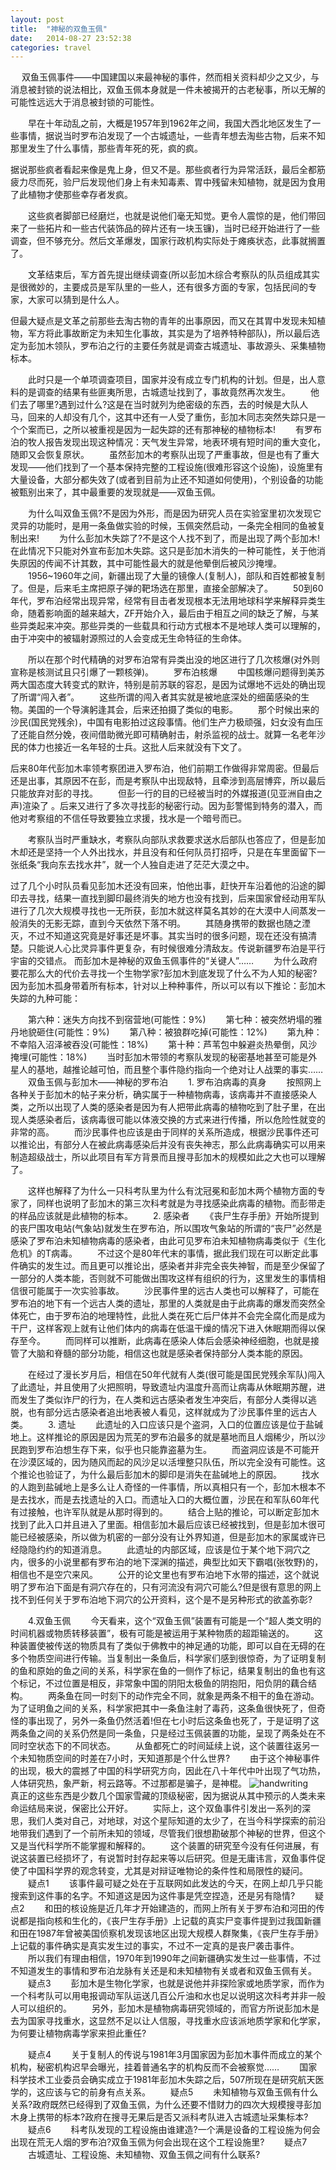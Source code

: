 ```yaml
---
layout: post
title:  "神秘的双鱼玉佩"
date:   2014-08-27 23:52:38
categories: travel
---
```


　  双鱼玉佩事件——中国建国以来最神秘的事件，然而相关资料却少之又少，与消息被封锁的说法相比，双鱼玉佩本身就是一件未被揭开的古老秘事，所以无解的可能性远远大于消息被封锁的可能性。

　　早在十年动乱之前，大概是1957年到1962年之间，我国大西北地区发生了一些事情，据说当时罗布泊发现了一个古城遗址，一些青年想去淘些古物，后来不知那里发生了什么事情，那些青年死的死，疯的疯。


据说那些疯者看起来像是鬼上身，但又不是。那些疯者行为异常活跃，最后全都筋疲力尽而死，验尸后发现他们身上有未知毒素、胃中残留未知植物，就是因为食用了此植物才使那些幸存者发疯。

　　这些疯者脚部已经磨烂，也就是说他们毫无知觉。更令人震惊的是，他们带回来了一些拓片和一些古代装饰品的碎片还有一块玉镰)，当时已经开始进行了一些调查，但不够充分。然后文革爆发，国家行政机构实际处于瘫痪状态，此事就搁置了。

　　文革结束后，军方首先提出继续调查(所以彭加木综合考察队的队员组成其实是很微妙的，主要成员是军队里的一些人，还有很多方面的专家，包括民间的专家，大家可以猜到是什么人。
    
但最大疑点是文革之前那些去淘古物的青年的出事原因，而又在其胃中发现未知植物，军方将此事故断定为未知生化事故，其实是为了培养特种部队)，所以最后选定为彭加木领队，罗布泊之行的主要任务就是调查古城遗址、事故源头、采集植物标本。

　　此时只是一个单项调查项目，国家并没有成立专门机构的计划。但是，出人意料的是调查的结果有些匪夷所思，古城遗址找到了，事故竟然再次发生。
　　他们去了哪里?遇到过什么?这是在当时就列为绝密级的东西，去的时候是大队人马，回来的人却没有几个，这其中还有一人受了重伤，彭加木同志突然失踪只是一个个案而已，之所以被重视是因为一起失踪的还有那神秘的植物标本!
　　有罗布泊的牧人报告发现出现这种情况：天气发生异常，地表环境有短时间的重大变化，随即又会恢复原状。
　　虽然彭加木的考察队出现了严重事故，但是也有了重大发现——他们找到了一个基本保持完整的工程设施(很难形容这个设施)，设施里有大量设备，大部分都失效了(或者到目前为止还不知道如何使用)，个别设备的功能被甄别出来了，其中最重要的发现就是——双鱼玉佩。

　　为什么叫双鱼玉佩?不是因为外形，而是因为研究人员在实验室里初次发现它灵异的功能时，是用一条鱼做实验的时候，玉佩突然启动，一条完全相同的鱼被复制出来!
　　为什么彭加木失踪了?不是这个人找不到了，而是出现了两个彭加木!在此情况下只能对外宣布彭加木失踪。这只是彭加木消失的一种可能性，关于他消失原因的传闻不计其数，其中可能性最大的就是他晕倒后被风沙掩埋。
　　1956~1960年之间，新疆出现了大量的镜像人(复制人)，部队和百姓都被复制了。但是，后来毛主席把原子弹的靶场选在那里，直接全部解决了。
　　50到60年代，罗布泊经常出现异常，经常有目击者发现根本无法用地球科学来解释异类生命，随着影响面的越来越大，ZF开始介入，最后由于相互之间的缺乏了解，与某些异类起来冲突。那些异类的一些载具和行动方式根本不是地球人类可以理解的，由于冲突中的被辐射源照过的人会变成无生命特征的生命体。

　　所以在那个时代精确的对罗布泊常有异类出没的地区进行了几次核爆(对外则宣称是核测试且只引爆了一颗核弹)。
　　罗布泊核爆
　　中国核爆问题得到美苏两大国态度大转变式的默许，特别是前苏联的容忍，是因为试爆地不远处的确出现了所谓“闯入者”。
　　这些所谓的闯入者其实就是被地底深处的细菌感染的生物。美国的一个导演躬逢其会，后来还拍摄了类似的电影。
　　那个时候出来的沙民(国民党残余)，中国有电影拍过这段事情。他们生产力极顽强，妇女没有血压了还能自然分娩，夜间借助微光即可精确射击，射杀监视的战士。就算一名老年沙民的体力也接近一名年轻的士兵。这批人后来就没有下文了。

后来80年代彭加木率领考察团进入罗布泊，他们前期工作做得非常周密。但最后还是出事，其原因不在彭，而是考察队中出现敌特，且牵涉到高层博弈，所以最后只能放弃对彭的寻找。
　　但彭一行的目的已经被当时的外媒报道(见亚洲自由之声)渲染了 。后来又进行了多次寻找彭的秘密行动。因为彭警惕到特务的潜入，而他对考察组的不信任导致要独立求援，找水是一个暗号而已。

　　考察队当时严重缺水，考察队向部队求救要求送水后部队也答应了，但是彭加木却还是坚持一个人外出找水，并且没有和任何队员打招呼，只是在车里面留下一张纸条“我向东去找水井”，就一个人独自走进了茫茫大漠之中。

过了几个小时队员看见彭加木还没有回来，怕他出事，赶快开车沿着他的沿途的脚印去寻找，结果一直找到脚印最终消失的地方也没有找到，后来国家曾经动用军队进行了几次大规模寻找也一无所获，彭加木就这样莫名其妙的在大漠中人间蒸发一般消失的无影无踪，直到今天依然下落不明。
　　其随身携带的数据也随之湮灭，不过不知道这究竟是好事还是坏事。其实当时的很多问题，现在还没有搞清楚。只能说人心比灵异事件更复杂，有时候很难分清敌友。传说新疆罗布泊是平行宇宙的交错点。 而彭加木是神秘的双鱼玉佩事件的“关键人”……
　　为什么政府要花那么大的代价去寻找一个生物学家?彭加木到底发现了什么不为人知的秘密?因为彭加木孤身带着所有标本，针对以上种种事件，所以可以有以下推论：彭加木失踪的九种可能：

　　第六种：迷失方向找不到宿营地(可能性：9%)
　　第七种：被突然坍塌的雅丹地貌砸住(可能性：9%)
　　第八种：被狼群吃掉(可能性：12%)
　　第九种：不幸陷入沼泽被吞没(可能性：18%)
　　第十种：芦苇包中躲避炎热晕倒，风沙掩埋(可能性：18%)
　　当时彭加木带领的考察队发现的秘密基地甚至可能是外星人的基地，越推论越可怕，而且整个事件隐约指向一个绝对让人战栗的事实……
　　双鱼玉佩与彭加木——神秘的罗布泊
　　1. 罗布泊病毒的真身
　　按照网上各种关于彭加木的帖子来分析，确实属于一种植物病毒，该病毒并不直接感染人类，之所以出现了人类的感染者是因为有人把带此病毒的植物吃到了肚子里，在出现人类感染者后，该病毒很可能以体液交换的方式来进行传播，所以危险性就变的非常的高。
　　而沙民事件也应该是由于同样的关系所造成，根据沙民事件还可以推论出，有部分人在被此病毒感染后并没有丧失神志，那么此病毒确实可以用来制造超级战士，所以此项目有军方背景而且搜寻彭加木的规模如此之大也可以理解了。

　　这样也解释了为什么一只科考队里为什么有沈冠冕和彭加木两个植物方面的专家了，同样也说明了彭加木的第三次科考就是为寻找感染此病毒的植物。而彭带走的样品应该就是此植物的标本。
　　2. 感染者
　　《丧尸生存手册》开始所提到的丧尸围攻电站(气象站)就发生在罗布泊，所以围攻气象站的所谓的“丧尸”必然是感染了罗布泊未知植物病毒的感染者，由此可见罗布泊未知植物病毒类似于《生化危机》的T病毒。
　　不过这个是80年代末的事情，据此我们现在可以断定此事件确实的发生过。而且更可以推论出，感染者并非完全丧失神智，而是至少保留了一部分的人类本能，否则就不可能做出围攻这样有组织的行为，这里发生的事情相信很可能属于一次实验事故。
　　沙民事件里的远古人类也可以解释了，可能在罗布泊的地下有一个远古人类的遗址，那里的人类就是由于此病毒的爆发而突然全体死亡，由于罗布泊的地理特性，此批人类在死亡后尸体并不会完全腐化而是成为干尸，这样客观上就有让他们体内的病毒在低温干燥的情况下进入休眠期而得以保存至今。
　　而同样可以推断，此病毒在感染人体后会感染神经细胞，也就是接管了大脑和脊髓的部分功能，相信这也就是感染者保持部分人类本能的原因。

　　在经过了漫长岁月后，相信在50年代就有人类(很可能是国民党残余军队)闯入了此遗址，并且使用了火把照明，导致遗址内温度升高而让病毒从休眠期苏醒，进而发生了类似诈尸的行为，在人类和远古感染者发生冲突后，有部分人类得以逃脱，也有部分远古感染者追出地表被人看见，这样就成为了沙民事件里的远古人类。
　　3. 遗址
　　此遗址的入口应该只是个盗洞，入口的位置应该是位于盐碱地上。这样推论的原因是因为荒芜的罗布泊最多的就是墓地而且人烟稀少，所以沙民跑到罗布泊想生存下来，似乎也只能靠盗墓为生。
　　而盗洞应该是不可能开在沙漠区域的，因为随风而起的风沙足以活埋整只队伍，所以完全没有可能性。这个推论也验证了，为什么最后彭加木的脚印是消失在盐碱地上的原因。
　　找水的人跑到盐碱地上是多么让人奇怪的一件事情，所以真相只有一个，彭加木根本不是去找水，而是去找遗址的入口。而遗址入口的大概位置，沙民在和军队60年代有过接触，也许军队就是从那时得到的。
　　结合上贴的推论，可以断定彭加木找到了此入口并且进入了里面。相信彭加木最后应该已经被找到，但是彭加木很可能已经被感染，所以做为机密的一部分没有让外界知道，但是彭加木的家属或许已经隐隐约约的知道消息。
　　此遗址的内部区域，应该是位于某个地下洞穴之内，很多的小说里都有罗布泊的地下深渊的描述，典型比如天下霸唱(张牧野)的，相信也不是空穴来风。
　　公开的论文里也有罗布泊地下水带的描述，这个就说明了罗布泊下面是有洞穴存在的，只有河流没有洞穴可能么?但是很有意思的网上找不到任何关于罗布泊地下洞穴的公开资料，这个是不是另种形式的欲盖弥彰?

　　4.双鱼玉佩
　　今天看来，这个“双鱼玉佩”装置有可能是一个“超人类文明的时间机器或物质转移装置”，极有可能是被运用于某种物质的超距输送的。
　　这种装置使被传送的物质具有了类似于佛教中的神足通的功能，即可以自在无碍的在多个物质空间进行传输。当复制出一条鱼后，科学家们感到很惊奇，为了证明复制的鱼和原始的鱼之间的关系，科学家在鱼的一侧作了标记，结果复制出的鱼也有这个标记，不过位置是相反，非常象中国的阴阳太极鱼的阴抱阳，阳负阴的藕合结构。
　　两条鱼在同一时刻下的动作完全不同，就象是两条不相干的鱼在游动。为了证明鱼之间的关系，科学家把其中一条鱼注射了毒药，这条鱼很快死了，但奇怪的事出现了，另外一条鱼仍然活着!但在七小时后这条鱼也死了，于是证明了这两条鱼之间的关系仍然是同一条鱼，只是经过玉佩装置的功能，呈现了两条处在不同时空状态下的不同状态。
　　从鱼都死亡的时间延续上说，这个装置往返另一个未知物质空间的时差在7小时，天知道那是个什么世界?
　　由于这个神秘事件的出现，极大的震撼了中国的科学研究方向，因此在八十年代中叶出现了气功热，人体研究热，象严新，柯云路等。不过那都是骗子，是神棍。
![handwriting][shouji]
　　真正的这些东西是少数几个国家雪藏的顶级秘密，因为据说从其中预示的人类未来命运结局来说，保密比公开好。
　　实际上，这个双鱼事件引发出一系列的深思，我们人类对自己，对地球，对这个星际知道的太少了，在当今科学探索的前沿地带我们遇到了一个前所未知的领域，尽管我们很想勘破那个神秘的世界，但这个又是当代科学所不能掌握和解释的。
　　这个装置的研究至今没有任何进展，有说这装置已经损坏了，有说暂时封存起来等以后研究。但是无庸讳言，双鱼事件促使了中国科学界的观念转变，尤其是对辩证唯物论的条件性和局限性的疑问。
　　疑点1
　　该事件最可疑之处在于互联网如此发达的今天，在网上却几乎只能搜索到这件事的名字。不知道这是因为这件事是凭空捏造，还是另有隐情?
　　疑点2
　　和田的核设施是近几年才开始建造的，而网上所有关于罗布泊和河田的传说都是指向核和生化的，《丧尸生存手册》上记载的真实尸变事件提到过我国新疆和田在1987年曾被美国侦察机发现该地区出现大规模人群聚集，《丧尸生存手册》上记载的事件确实是真实发生过的事实，不过不一定真的是丧尸袭击事件。
　　所以我们有理由相信，1970年到1990年之间新疆确实发生过一些事情，不过不知道发生的事情和罗布泊龙脉有关还是和未知植物有关或者和双鱼玉佩有关。
　　疑点3
　　彭加木是生物化学家，也就是说他并非探险家或地质学家，而作为一个科考队可以用电报调动军队运送几百公斤油和水也足以说明这次科考并非一般人可以组织的。
　　另外，彭加木是植物病毒研究领域的，而官方所说彭加木是去为国家寻找重水，这显然不足以让人信服，寻找重水应该派地质学家和化学家，为何要让植物病毒学家来担此重任?

　　疑点4
　　关于复制人的传说与1981年3月国家因为彭加木事件而成立的某个机构，秘密机构迟早会曝光，挂着普通名字的机构反而不会被察觉……
　　国家科学技术工业委员会确实成立于1981年彭加木失踪之后，507所现在是研究航天医学的，这应该与它的前身有点关系。
　　疑点5
　　未知植物与双鱼玉佩有什么关系?政府既然已经得到了双鱼玉佩，为什么还要不惜财力的四次大规模搜寻彭加木身上携带的标本?政府在搜寻无果后是否又派科考队进入古城遗址采集标本?
　　疑点6
　　科考队发现的工程设施由谁建造?一个满是设备的工程设施为何会出现在荒无人烟的罗布泊?双鱼玉佩为何会出现在这个工程设施里?
　　疑点7
　　古城遗址、工程设施、未知植物、双鱼玉佩之间有什么联系?

[shouji]: /images/shouji.png